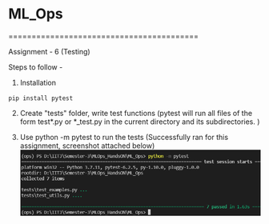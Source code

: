 # ML_Ops
=========================================

Assignment - 6 (Testing) 

Steps to follow -
1. Installation 
```
pip install pytest 
```

2. Create "tests" folder, write test functions (pytest will run all files of the form test*.py or *_test.py in the current directory and its subdirectories. )

3. Use python -m pytest to run the tests (Successfully ran for this assignment, screenshot attached below)
![plot](results/tests.png)
